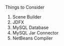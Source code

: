 Things to Consider
1. Scene Builder
2. JDFX
3. MySQL Database
4. MySQL Jar Connector
5. NetBeans Compiler
   
